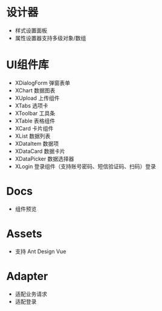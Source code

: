 # 设计器

- 样式设置面板
- 属性设置器支持多级对象/数组

# UI组件库

- XDialogForm 弹窗表单
- XChart 数据图表
- XUpload 上传组件
- XTabs 选项卡
- XToolbar 工具条
- XTable 表格组件
- XCard 卡片组件
- XList 数据列表
- XDataItem 数据项
- XDataCard 数据卡片
- XDataPicker 数据选择器
- XLogin 登录组件（支持账号密码、短信验证码、扫码）登录

# Docs

- 组件预览

# Assets

- 支持 Ant Design Vue

# Adapter

- 适配业务请求
- 适配登录

